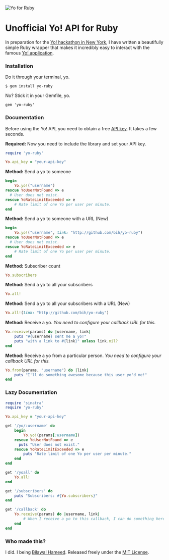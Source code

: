 ![Yo for Ruby](http://i.imgur.com/N0L8m9P.png)


# Unofficial Yo! API for Ruby

In preparation for the [Yo! hackathon in New York](http://www.eventbrite.com/e/yo-hackathon-nyc-2-letters-2-hours-ready-set-yo-tickets-12145608843?aff=eorg), I have written a beautifully simple Ruby wrapper that makes it incredibly easy to interact with the famous [Yo! application](http://www.justyo.co).


### Installation

Do it through your terminal, yo.

```
$ gem install yo-ruby
```

No? Stick it in your Gemfile, yo.

```
gem 'yo-ruby'
```

### Documentation

Before using the Yo! API, you need to obtain a free [API key](http://dev.justyo.co/). It takes a few seconds.

**Required:** Now you need to include the library and set your API key.

```ruby
require 'yo-ruby'

Yo.api_key = "your-api-key"
```

**Method:** Send a yo to someone

```ruby
begin
	Yo.yo!("username")
rescue YoUserNotFound => e
  # User does not exist.
rescue YoRateLimitExceeded => e
	# Rate limit of one Yo per user per minute.
end
```

**Method:** Send a yo to someone with a URL (New)

```ruby
begin
	Yo.yo!("username", link: "http://github.com/bih/yo-ruby")
rescue YoUserNotFound => e
  # User does not exist.
rescue YoRateLimitExceeded => e
	# Rate limit of one Yo per user per minute.
end
```

**Method:** Subscriber count

```ruby
Yo.subscribers
```

**Method:** Send a yo to all your subscribers

```ruby
Yo.all!
```


**Method:** Send a yo to all your subscribers with a URL (New)

```ruby
Yo.all!(link: "http://github.com/bih/yo-ruby")
```

**Method:** Receive a yo. *You need to configure your callback URL for this.*

```ruby
Yo.receive(params) do |username, link|
	puts "#{username} sent me a yo!"
	puts "with a link to #{link}" unless link.nil?
end
```

**Method:** Receive a yo from a particular person. *You need to configure your callback URL for this.*

```ruby
Yo.from(params, "username") do |link|
	puts "I'll do something awesome because this user yo'd me!"
end
```

### Lazy Documentation
```ruby
require 'sinatra'
require 'yo-ruby'

Yo.api_key = "your-api-key"

get '/yo/:username' do
	begin
		Yo.yo!(params[:username])
	rescue YoUserNotFound => e
	  puts "User does not exist."
	rescue YoRateLimitExceeded => e
		puts "Rate limit of one Yo per user per minute."
	end
end

get '/yoall' do
	Yo.all!
end

get '/subscribers' do
	puts "Subscribers: #{Yo.subscribers}"
end

get '/callback' do
	Yo.receive(params) do |username, link|
		# When I receive a yo to this callback, I can do something here.
	end
end
```

### Who made this?
I did. I being [Bilawal Hameed](http://github.com/bih). Released freely under the [MIT License](http://bih.mit-license.org/).
